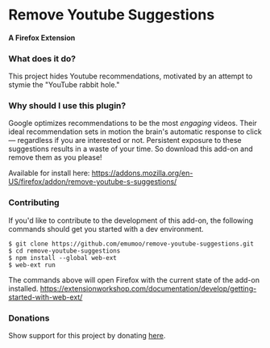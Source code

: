 # Remove Youtube Suggestions
#### A Firefox Extension


### What does it do?
This project hides Youtube recommendations, motivated by an attempt to stymie the "YouTube rabbit hole."

### Why should I use this plugin?
Google optimizes recommendations to be the most _engaging_ videos. Their ideal recommendation sets in motion the brain's automatic response to click — regardless if you are interested or not. Persistent exposure to these suggestions results in a waste of your time. So download this add-on and remove them as you please!

Available for install here: https://addons.mozilla.org/en-US/firefox/addon/remove-youtube-s-suggestions/

### Contributing
If you'd like to contribute to the development of this add-on, the following commands should get you started with a dev environment.

```
$ git clone https://github.com/emumoo/remove-youtube-suggestions.git
$ cd remove-youtube-suggestions
$ npm install --global web-ext
$ web-ext run
```

The commands above will open Firefox with the current state of the add-on installed.
https://extensionworkshop.com/documentation/develop/getting-started-with-web-ext/

### Donations
Show support for this project by donating [here](https://www.paypal.com/cgi-bin/webscr?cmd=_donations&business=FF9K9YD6K6SWG&currency_code=USD&source=url).
